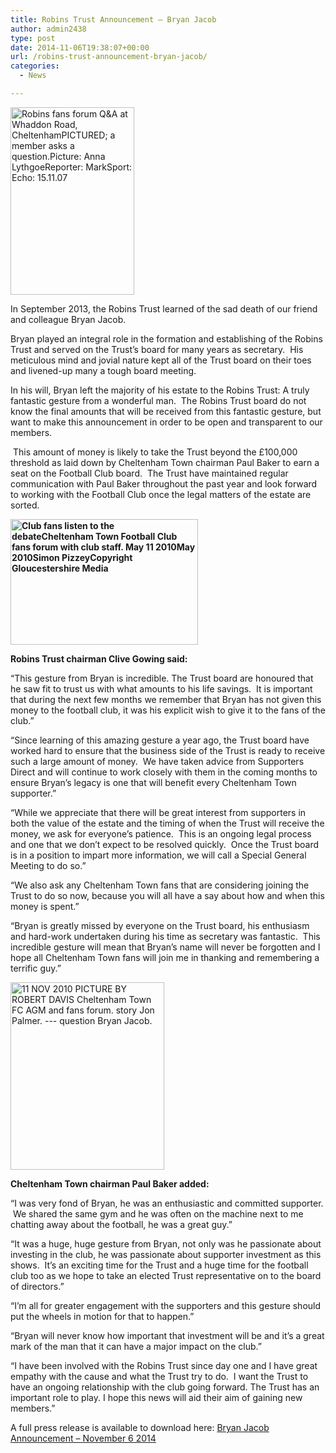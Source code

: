 ```yaml
---
title: Robins Trust Announcement – Bryan Jacob
author: admin2438
type: post
date: 2014-11-06T19:38:07+00:00
url: /robins-trust-announcement-bryan-jacob/
categories:
  - News

---
```

<img class="aligncenter wp-image-202 size-medium" src="//robinstrust.org//wp-content/uploads/2014/11/BryanJacob2-198x300.jpg" alt="Robins fans forum Q&A at Whaddon Road, CheltenhamPICTURED; a member asks a question.Picture: Anna LythgoeReporter: MarkSport: Echo: 15.11.07" width="198" height="300" srcset="http://robinstrust.test/wp-content/uploads/2014/11/BryanJacob2-198x300.jpg 198w, http://robinstrust.test/wp-content/uploads/2014/11/BryanJacob2.jpg 490w" sizes="(max-width: 198px) 100vw, 198px" />

In September 2013, the Robins Trust learned of the sad death of our friend and colleague Bryan Jacob.

Bryan played an integral role in the formation and establishing of the Robins Trust and served on the Trust’s board for many years as secretary.  His meticulous mind and jovial nature kept all of the Trust board on their toes and livened-up many a tough board meeting.

In his will, Bryan left the majority of his estate to the Robins Trust: A truly fantastic gesture from a wonderful man.  The Robins Trust board do not know the final amounts that will be received from this fantastic gesture, but want to make this announcement in order to be open and transparent to our members.

<!--more--> This amount of money is likely to take the Trust beyond the £100,000 threshold as laid down by Cheltenham Town chairman Paul Baker to earn a seat on the Football Club board.  The Trust have maintained regular communication with Paul Baker throughout the past year and look forward to working with the Football Club once the legal matters of the estate are sorted.

**<img class="aligncenter size-medium wp-image-203" src="//robinstrust.org//wp-content/uploads/2014/11/BryanJacob3-300x201.jpg" alt="Club fans listen to the debateCheltenham Town Football Club  fans forum with club staff.  May 11 2010May  2010Simon PizzeyCopyright Gloucestershire  Media" width="300" height="201" srcset="http://robinstrust.test/wp-content/uploads/2014/11/BryanJacob3-300x201.jpg 300w, http://robinstrust.test/wp-content/uploads/2014/11/BryanJacob3.jpg 593w" sizes="(max-width: 300px) 100vw, 300px" />**

**Robins Trust chairman Clive Gowing said:**

“This gesture from Bryan is incredible. The Trust board are honoured that he saw fit to trust us with what amounts to his life savings.  It is important that during the next few months we remember that Bryan has not given this money to the football club, it was his explicit wish to give it to the fans of the club.&#8221;

&#8220;Since learning of this amazing gesture a year ago, the Trust board have worked hard to ensure that the business side of the Trust is ready to receive such a large amount of money.  We have taken advice from Supporters Direct and will continue to work closely with them in the coming months to ensure Bryan’s legacy is one that will benefit every Cheltenham Town supporter.&#8221;

&#8220;While we appreciate that there will be great interest from supporters in both the value of the estate and the timing of when the Trust will receive the money, we ask for everyone’s patience.  This is an ongoing legal process and one that we don’t expect to be resolved quickly.  Once the Trust board is in a position to impart more information, we will call a Special General Meeting to do so.&#8221;

“We also ask any Cheltenham Town fans that are considering joining the Trust to do so now, because you will all have a say about how and when this money is spent.”

“Bryan is greatly missed by everyone on the Trust board, his enthusiasm and hard-work undertaken during his time as secretary was fantastic.  This incredible gesture will mean that Bryan’s name will never be forgotten and I hope all Cheltenham Town fans will join me in thanking and remembering a terrific guy.”

<img class="aligncenter wp-image-207 size-medium" src="//robinstrust.org//wp-content/uploads/2014/11/BryanJacob1-246x300.jpg" alt="11 NOV 2010    PICTURE BY ROBERT  DAVIS   Cheltenham Town FC AGM and fans forum.  story Jon Palmer. --- question Bryan Jacob." width="246" height="300" srcset="http://robinstrust.test/wp-content/uploads/2014/11/BryanJacob1-246x300.jpg 246w, http://robinstrust.test/wp-content/uploads/2014/11/BryanJacob1.jpg 371w" sizes="(max-width: 246px) 100vw, 246px" />

**Cheltenham Town chairman Paul Baker added:**

“I was very fond of Bryan, he was an enthusiastic and committed supporter.  We shared the same gym and he was often on the machine next to me chatting away about the football, he was a great guy.&#8221;

“It was a huge, huge gesture from Bryan, not only was he passionate about investing in the club, he was passionate about supporter investment as this shows.  It’s an exciting time for the Trust and a huge time for the football club too as we hope to take an elected Trust representative on to the board of directors.&#8221;

“I’m all for greater engagement with the supporters and this gesture should put the wheels in motion for that to happen.&#8221;

“Bryan will never know how important that investment will be and it’s a great mark of the man that it can have a major impact on the club.&#8221;

“I have been involved with the Robins Trust since day one and I have great empathy with the cause and what the Trust try to do.  I want the Trust to have an ongoing relationship with the club going forward. The Trust has an important role to play. I hope this news will aid their aim of gaining new members.”

A full press release is available to download here: [Bryan Jacob Announcement &#8211; November 6 2014][1]

 [1]: http://robinstrust.org//wp-content/uploads/2014/11/RobinsTrustAnnouncementNovember6FINAL.pdf